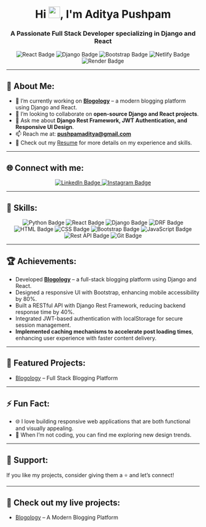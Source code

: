 <h1 align="center">Hi <img src="https://raw.githubusercontent.com/MartinHeinz/MartinHeinz/master/wave.gif" width="30px">, I'm Aditya Pushpam</h1>
<h3 align="center">A Passionate Full Stack Developer specializing in Django and React</h3>

<p align="center">
    <img src="https://img.shields.io/badge/Frontend-React-blue?logo=react&logoColor=white&style=for-the-badge" alt="React Badge">
    <img src="https://img.shields.io/badge/Backend-Django-green?logo=django&logoColor=white&style=for-the-badge" alt="Django Badge">
    <img src="https://img.shields.io/badge/Styling-Bootstrap-blueviolet?logo=bootstrap&logoColor=white&style=for-the-badge" alt="Bootstrap Badge">
    <img src="https://img.shields.io/badge/Deployment-Netlify-brightgreen?logo=netlify&logoColor=white&style=for-the-badge" alt="Netlify Badge">
    <img src="https://img.shields.io/badge/Deployment-Render-orange?logo=render&logoColor=white&style=for-the-badge" alt="Render Badge">
</p>

---

## 🚀 About Me:
- 🔭 I’m currently working on **[Blogology](https://blogology.netlify.app)** – a modern blogging platform using Django and React.
- 👯 I’m looking to collaborate on **open-source Django and React projects**.
- 💬 Ask me about **Django Rest Framework, JWT Authentication, and Responsive UI Design**.
- 📫 Reach me at: **pushpamaditya@gmail.com**
- 📄 Check out my [Resume](https://drive.google.com/file/d/1luFq26Xhftb2LfHtaD9cwoV-GMT8FHx0/view) for more details on my experience and skills.


---

## 🌐 Connect with me:
<p align="center">
    <a href="https://www.linkedin.com/in/aditya-pushpam-67109b276" target="_blank">
        <img src="https://img.shields.io/badge/LinkedIn-0A66C2?style=for-the-badge&logo=linkedin&logoColor=white" alt="LinkedIn Badge">
    </a>
    <a href="https://www.instagram.com/aditya_p_01" target="_blank">
        <img src="https://img.shields.io/badge/Instagram-E4405F?style=for-the-badge&logo=instagram&logoColor=white" alt="Instagram Badge">
    </a>
</p>

---

## 🚀 Skills:
<p align="center">
    <img src="https://img.shields.io/badge/Python-3776AB?style=for-the-badge&logo=python&logoColor=white" alt="Python Badge">
    <img src="https://img.shields.io/badge/React-20232A?style=for-the-badge&logo=react&logoColor=61DAFB" alt="React Badge">
    <img src="https://img.shields.io/badge/Django-092E20?style=for-the-badge&logo=django&logoColor=white" alt="Django Badge">
    <img src="https://img.shields.io/badge/DRF-ff1709?style=for-the-badge&logo=django&logoColor=white" alt="DRF Badge">
    <img src="https://img.shields.io/badge/HTML-E34F26?style=for-the-badge&logo=html5&logoColor=white" alt="HTML Badge">
    <img src="https://img.shields.io/badge/CSS-1572B6?style=for-the-badge&logo=css3&logoColor=white" alt="CSS Badge">
    <img src="https://img.shields.io/badge/Bootstrap-7952B3?style=for-the-badge&logo=bootstrap&logoColor=white" alt="Bootstrap Badge">
    <img src="https://img.shields.io/badge/JavaScript-F7DF1E?style=for-the-badge&logo=javascript&logoColor=black" alt="JavaScript Badge">
    <img src="https://img.shields.io/badge/Rest_API-02569B?style=for-the-badge&logo=postman&logoColor=white" alt="Rest API Badge">
    <img src="https://img.shields.io/badge/Git-F05032?style=for-the-badge&logo=git&logoColor=white" alt="Git Badge">
</p>


---

## 🏆 Achievements:
- Developed **[Blogology](https://blogology.netlify.app)** – a full-stack blogging platform using Django and React.
- Designed a responsive UI with Bootstrap, enhancing mobile accessibility by 80%.
- Built a RESTful API with Django Rest Framework, reducing backend response time by 40%.
- Integrated JWT-based authentication with localStorage for secure session management.
- **Implemented caching mechanisms to accelerate post loading times**, enhancing user experience with faster content delivery.

---

## 📂 Featured Projects:
- [Blogology](https://blogology.netlify.app) – Full Stack Blogging Platform

---

## ⚡ Fun Fact:
- 🌐 I love building responsive web applications that are both functional and visually appealing.
- 🎨 When I’m not coding, you can find me exploring new design trends.

---

## 🌟 Support:
If you like my projects, consider giving them a ⭐ and let’s connect!

---

## 🔗 Check out my live projects:
- [Blogology](https://blogology.netlify.app) – A Modern Blogging Platform 
